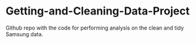 Getting-and-Cleaning-Data-Project
=================================

 Github repo with the code for performing analysis on the clean and tidy Samsung data.
